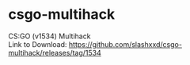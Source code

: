 # csgo-multihack
 CS:GO (v1534) Multihack\
Link to Download: https://github.com/slashxxd/csgo-multihack/releases/tag/1534  
